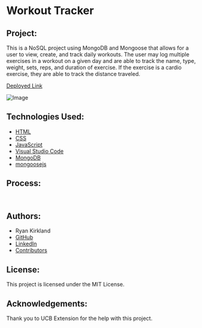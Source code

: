 # Workout Tracker

## Project:

This is a NoSQL project using MongoDB and Mongoose that allows for a user to view, create, and track daily workouts. The user may log multiple exercises in a workout on a given day and are able to track the name, type, weight, sets, reps, and duration of exercise. If the exercise is a cardio exercise, they are able to track the distance traveled.

[Deployed Link](https://ryansworkouttracker.herokuapp.com/)

![Image]()

## Technologies Used:

- [HTML](https://developer.mozilla.org/en-US/docs/Web/HTML)
- [CSS](https://developer.mozilla.org/en-US/docs/Web/CSS)
- [JavaScript](https://www.javascript.com/)
- [Visual Studio Code](https://code.visualstudio.com/)
- [MongoDB](https://www.mongodb.com/)
- [mongoosejs](https://mongoosejs.com/)

## Process:



```javascript

```



```javascript

```

## Authors:

- Ryan Kirkland
- [GitHub](https://github.com/RyanKirkland86)
- [LinkedIn](https://www.linkedin.com/in/ryan-kirkland-619942200/)
- [Contributors](https://bootcamp.berkeley.edu/coding/)

## License:

This project is licensed under the MIT License.

## Acknowledgements:

Thank you to UCB Extension for the help with this project.